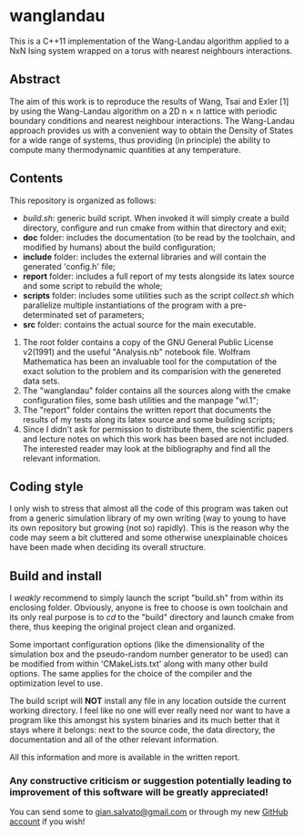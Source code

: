 # wanglandau
This is a C++11 implementation of the Wang-Landau algorithm applied to a NxN Ising system wrapped on a torus with nearest neighbours interactions.

## Abstract
The aim of this work is to reproduce the results of Wang, Tsai and Exler [1] by using the Wang-Landau algorithm on a 2D n × n lattice with periodic boundary conditions and nearest neighbour interactions. The Wang-Landau approach provides us with a convenient way to obtain the Density of States for a wide range of systems, thus providing (in principle) the ability to compute many thermodynamic quantities at any temperature.

## Contents

This repository is organized as follows:

- _build.sh_: generic build script. When invoked it will simply create a build directory, configure and run cmake from within that directory and exit;
- **doc** folder: includes the documentation (to be read by the toolchain, and modified by humans) about the build configuration;
- **include** folder: includes the external libraries and will contain the generated 'config.h' file;
- **report** folder: includes a full report of my tests alongside its latex source and some script to rebuild the whole;
- **scripts** folder: includes some utilities such as the script _collect.sh_ which parallelize multiple instantiations of the program with a pre-determinated set of parameters;
- **src** folder: contains the actual source for the main executable.

1. The root folder contains a copy of the GNU General Public License v2(1991) and the useful "Analysis.nb" notebook file. Wolfram Mathematica has been an invaluable tool for the computation of the exact solution to the problem and its comparision with the genereted data sets.
2. The "wanglandau" folder contains all the sources along with the cmake configuration files, some bash utilities and the manpage "wl.1";
3. The "report" folder contains the written report that documents the results of my tests along its latex source and some building scripts;
4. Since I didn't ask for permission to distribute them, the scientific papers and lecture notes on which this work has been based are not included. The interested reader may look at the bibliography and find all the relevant information.

## Coding style

I only wish to stress that almost all the code of this program was taken out from a generic simulation library of my own writing (way to young to have its own repository but growing (not so) rapidly). This is the reason why the code may seem a bit cluttered and some otherwise unexplainable choices have been made when deciding its overall structure.

## Build and install

I _weakly_ recommend to simply launch the script "build.sh" from within its enclosing folder. Obviously, anyone is free to choose is own toolchain and its only real purpose is to _cd_ to the "build" directory and launch cmake from there, thus keeping the original project clean and organized.

Some important configuration options (like the dimensionality of the simulation box and the pseudo-random number generator to be used) can be modified from within 'CMakeLists.txt' along with many other build options. The same applies for the choice of the compiler and the optimization level to use.

The build script will **NOT** install any file in any location outside the current working directory. I feel like no one will ever really need nor want to have a program like this amongst his system binaries and its much better that it stays where it belongs: next to the source code, the data directory, the documentation and all of the other relevant information.

All this information and more is available in the written report.

### Any constructive criticism or suggestion potentially leading to improvement of this software will be greatly appreciated!
You can send some to gian.salvato@gmail.com or through my new [GitHub account](https://github.com/gianlucasalvato) if you wish!
